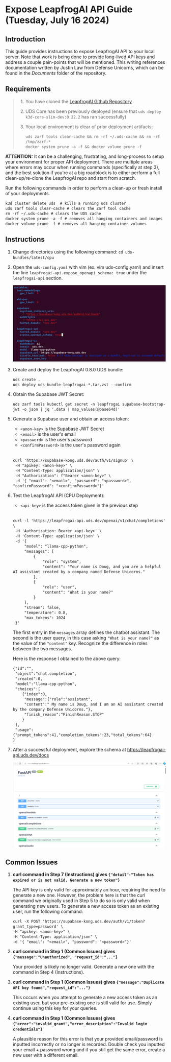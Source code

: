 # Expose LeapfrogAI API Guide (Tuesday, July 16 2024)

## Introduction

This guide provides instructions to expose LeapfrogAI API to your local server.  Note that work is being done to provide long-lived API keys and address a couple pain-points that will be mentioned. This writing references documentation written by Justin Law from Defense Unicorns, which can be found in the *Documents* folder of the repository.

## Requirements
> 1) You have cloned the [LeapfrogAI Github Repository](https://github.com/defenseunicorns/leapfrogai.git)
> 2) UDS Core has been previously deployed (ensure that `uds deploy k3d-core-slim-dev:0.22.2` has ran successfully)
> 
> 3) Your local environment is clear of prior deployment artifacts:
>     ```
>     uds zarf tools clear-cache && rm -rf ~/.uds-cache && rm -rf /tmp/zarf-*
>     docker system prune -a -f && docker volume prune -f
>     ```

**ATTENTION:** It can be a challenging, frustrating, and long-process to setup your environment for proper API deployment. There are multiple areas where errors may occur when running commands (specifically at step 3), and the best solution if you're at a big roadblock is to either perform a full clean-up/re-clone the LeapfrogAI repo and start from scratch.

Run the following commands in order to perform a clean-up or fresh install of your deployments.

```
k3d cluster delete uds  # kills a running uds cluster
uds zarf tools clear-cache # clears the Zarf tool cache
rm -rf ~/.uds-cache # clears the UDS cache
docker system prune -a -f # removes all hanging containers and images
docker volume prune -f # removes all hanging container volumes
```

## Instructions

1) Change directories using the following command: `cd uds-bundles/latest/cpu`

2) Open the `uds-config.yaml` with vim (ex. vim uds-config.yaml) and insert the line `leapfrogai-api.expose_openapi_schema: true` under the `leapfrogai-api` section.

   ![UDS_Config](Images/images_leapfrogai_api_guide/uds-config.png)

4) Create and deploy the LeapfrogAI 0.8.0 UDS bundle:
   ```
   uds create .
   uds deploy uds-bundle-leapfrogai-*.tar.zst --confirm
   ```
5) Obtain the Supabase JWT Secret:
   ```
   uds zarf tools kubectl get secret -n leapfrogai supabase-bootstrap-jwt -o json | jq '.data | map_values(@base64d)'
   ```
6) Generate a Supabase user and obtain an access token:
   - `<anon-key>` is the Supabase JWT Secret
   - `<email>` is the user's email
   - `<password>` is the user's password
   - `<confirmPassword>` is the user's password again
   <br/><br/>
   ```
   curl 'https://supabase-kong.uds.dev/auth/v1/signup' \
    -H "apikey: <anon-key>" \
    -H "Content-Type: application/json" \
    -H "Authorization": f"Bearer <anon-key>" \
    -d '{ "email": "<email>", "password": "<password>", "confirmPassword": "<confirmPassword>"}'
   ```
7) Test the LeapfrogAI API (CPU Deployment):
   - `<api-key>` is the access token given in the previous step
   <br/><br/>
   ```
   curl -l 'https://leapfrogai-api.uds.dev/openai/v1/chat/completions' \
    -H 'Authorization: Bearer <api-key>' \
    -H 'Content-Type: application/json' \
    -d '{
        "model": "llama-cpp-python",
        "messages": [
            {
                "role": "system",
                "content": "Your name is Doug, and you are a helpful AI assistant created by a company named Defense Unicorns."
            },
            {
                "role": "user",
                "content": "What is your name?"
            }
        ],
        "stream": false,
        "temperature": 0.8,
        "max_tokens": 1024
    }'
   ```
  
   The first entry in the `messages` array defines the chatbot assistant. The second is the user query, in this case asking `"What is your name?"` as the value of the `"content"` key. Recognize the difference      in roles between the two messages.

   Here is the response I obtained to the above query:
   ```
   {"id":"",
    "object":"chat.completion",
    "created":0,
    "model":"llama-cpp-python",
    "choices":[
       {"index":0,
        "message":{"role":"assistant",
        "content":" My name is Doug, and I am an AI assistant created by the company Defense Unicorns."},
        "finish_reason":"FinishReason.STOP"
       }
    ],
    "usage":{"prompt_tokens":41,"completion_tokens":23,"total_tokens":64}
   }
   ```
   
9) After a successful deployment, explore the schema at https://leapfrogai-api.uds.dev/docs

   ![Swagger Schema](Images/images_leapfrogai_api_guide/swagger_leapfrogai_schema.png)

## Common Issues

1) **curl command in Step 7 (Instructions) gives `{"detail":"Token has expired or is not valid. Generate a new token"}`**

   The API key is only valid for approximately an hour, requiring the need to generate a new one. However, the problem here is that the curl command we originally used in Step 5 to do so is only valid when generating new users. To generate a new access token as an existing user, run the following command:

    ```
   curl -X POST 'https://supabase-kong.uds.dev/auth/v1/token?grant_type=password' \
    -H "apikey: <anon-key>" \
    -H "Content-Type: application/json" \
    -d '{ "email": "<email>", "password": "<password>"}'
   ```
  
2) **curl command in Step 1 (Common Issues) gives `{"message":"Unauthorized", "request_id":"..."}`**

   Your provided <anon-key> is likely no longer valid. Generate a new one with the command in Step 4 (Instructions).
   
3) **curl command in Step 1 (Common Issues) gives `{"message":"Duplicate API key found","request_id":"..."}`**

   This occurs when you attempt to generate a new access token as an existing user, but your pre-existing one is still valid for use. Simply continue using this key for your queries.
   
4) **curl command in Step 1 (Common Issues) gives `{"error":"invalid_grant","error_description":"Invalid login credentials"}`**

   A plausible reason for this error is that your provided email/password is inputted incorrectly or no longer is recorded. Double check you inputted your email + password wrong and if you still get the same error, create a new user with a different email.


